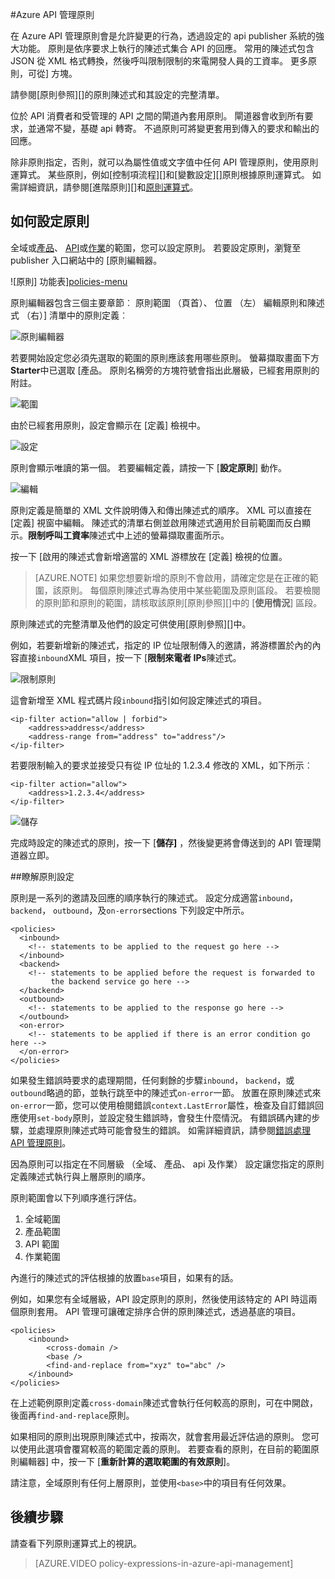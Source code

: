 <properties 
    pageTitle="Azure API 管理原則 |Microsoft Azure" 
    description="瞭解如何建立、 編輯及設定 API 管理原則。" 
    services="api-management" 
    documentationCenter="" 
    authors="steved0x" 
    manager="erikre" 
    editor=""/>

<tags 
    ms.service="api-management" 
    ms.workload="mobile" 
    ms.tgt_pltfrm="na" 
    ms.devlang="na" 
    ms.topic="article" 
    ms.date="10/25/2016" 
    ms.author="sdanie"/>


#<a name="policies-in-azure-api-management"></a>Azure API 管理原則

在 Azure API 管理原則會是允許變更的行為，透過設定的 api publisher 系統的強大功能。 原則是依序要求上執行的陳述式集合 API 的回應。 常用的陳述式包含 JSON 從 XML 格式轉換，然後呼叫限制限制的來電開發人員的工資率。 更多原則，可從] 方塊。

請參閱[原則參照][]的原則陳述式和其設定的完整清單。

位於 API 消費者和受管理的 API 之間的閘道內套用原則。 閘道器會收到所有要求，並通常不變，基礎 api 轉寄。 不過原則可將變更套用到傳入的要求和輸出的回應。

除非原則指定，否則，就可以為屬性值或文字值中任何 API 管理原則，使用原則運算式。 某些原則，例如[控制項流程][]和[變數設定][]原則根據原則運算式。 如需詳細資訊，請參閱[進階原則][]和[原則運算式][]。

## <a name="scopes"></a>如何設定原則
全域或[產品][]、 [API][]或[作業][]的範圍，您可以設定原則。 若要設定原則，瀏覽至 publisher 入口網站中的 [原則編輯器。

![原則] 功能表][policies-menu]

原則編輯器包含三個主要章節︰ 原則範圍 （頁首）、 位置 （左） 編輯原則和陳述式 （右）] 清單中的原則定義︰

![原則編輯器][policies-editor]

若要開始設定您必須先選取的範圍的原則應該套用哪些原則。 螢幕擷取畫面下方**Starter**中已選取 [產品。 原則名稱旁的方塊符號會指出此層級，已經套用原則的附註。

![範圍][policies-scope]

由於已經套用原則，設定會顯示在 [定義] 檢視中。

![設定][policies-configure]

原則會顯示唯讀的第一個。 若要編輯定義，請按一下 [**設定原則**] 動作。

![編輯][policies-edit]

原則定義是簡單的 XML 文件說明傳入和傳出陳述式的順序。 XML 可以直接在 [定義] 視窗中編輯。 陳述式的清單右側並啟用陳述式適用於目前範圍而反白顯示。**限制呼叫工資率**陳述式中上述的螢幕擷取畫面所示。

按一下 [啟用的陳述式會新增適當的 XML 游標放在 [定義] 檢視的位置。 

>[AZURE.NOTE] 如果您想要新增的原則不會啟用，請確定您是在正確的範圍，該原則。 每個原則陳述式專為使用中某些範圍及原則區段。 若要檢閱的原則節和原則的範圍，請核取該原則[原則參照][]中的 [**使用情況**] 區段。

原則陳述式的完整清單及他們的設定可供使用[原則參照][]中。

例如，若要新增新的陳述式，指定的 IP 位址限制傳入的邀請，將游標置於內的內容直接`inbound`XML 項目，按一下 [**限制來電者 IPs**陳述式。

![限制原則][policies-restrict]

這會新增至 XML 程式碼片段`inbound`指引如何設定陳述式的項目。

    <ip-filter action="allow | forbid">
        <address>address</address>
        <address-range from="address" to="address"/>
    </ip-filter>

若要限制輸入的要求並接受只有從 IP 位址的 1.2.3.4 修改的 XML，如下所示︰

    <ip-filter action="allow">
        <address>1.2.3.4</address>
    </ip-filter>

![儲存][policies-save]

完成時設定的陳述式的原則，按一下 [**儲存]** ，然後變更將會傳送到的 API 管理閘道器立即。

##<a name="sections"></a>瞭解原則設定

原則是一系列的邀請及回應的順序執行的陳述式。 設定分成適當`inbound`， `backend`， `outbound`，及`on-error`sections 下列設定中所示。

    <policies>
      <inbound>
        <!-- statements to be applied to the request go here -->
      </inbound>
      <backend>
        <!-- statements to be applied before the request is forwarded to 
             the backend service go here -->
      </backend>
      <outbound>
        <!-- statements to be applied to the response go here -->
      </outbound>
      <on-error>
        <!-- statements to be applied if there is an error condition go here -->
      </on-error>
    </policies> 

如果發生錯誤時要求的處理期間，任何剩餘的步驟`inbound`， `backend`，或`outbound`略過的節，並執行跳至中的陳述式`on-error`一節。 放置在原則陳述式來`on-error`一節，您可以使用檢閱錯誤`context.LastError`屬性，檢查及自訂錯誤回應使用`set-body`原則，並設定發生錯誤時，會發生什麼情況。 有錯誤碼內建的步驟，並處理原則陳述式時可能會發生的錯誤。 如需詳細資訊，請參閱[錯誤處理 API 管理原則](https://msdn.microsoft.com/library/azure/mt629506.aspx)。

因為原則可以指定在不同層級 （全域、 產品、 api 及作業） 設定讓您指定的原則定義陳述式執行與上層原則的順序。 

原則範圍會以下列順序進行評估。

1. 全域範圍
2. 產品範圍
3. API 範圍
4. 作業範圍

內進行的陳述式的評估根據的放置`base`項目，如果有的話。

例如，如果您有全域層級，API 設定原則的原則，然後使用該特定的 API 時這兩個原則套用。 API 管理可讓確定排序合併的原則陳述式，透過基底的項目。 

    <policies>
        <inbound>
            <cross-domain />
            <base />
            <find-and-replace from="xyz" to="abc" />
        </inbound>
    </policies>

在上述範例原則定義`cross-domain`陳述式會執行任何較高的原則，可在中開啟，後面再`find-and-replace`原則。

如果相同的原則出現原則陳述式中，按兩次，就會套用最近評估過的原則。 您可以使用此選項會覆寫較高的範圍定義的原則。 若要查看的原則，在目前的範圍原則編輯器] 中，按一下 [**重新計算的選取範圍的有效原則**]。

請注意，全域原則有任何上層原則，並使用`<base>`中的項目有任何效果。 

## <a name="next-steps"></a>後續步驟

請查看下列原則運算式上的視訊。

> [AZURE.VIDEO policy-expressions-in-azure-api-management]

[原則參考]: api-management-policy-reference.md
[產品]: api-management-howto-add-products.md
[API]: api-management-howto-add-products.md#add-apis 
[作業]: api-management-howto-add-operations.md

[進階的原則]: https://msdn.microsoft.com/library/azure/dn894085.aspx
[控制流程]: https://msdn.microsoft.com/library/azure/dn894085.aspx#choose
[設定變數]: https://msdn.microsoft.com/library/azure/dn894085.aspx#set_variable
[原則運算式]: https://msdn.microsoft.com/library/azure/dn910913.aspx

[policies-menu]: ./media/api-management-howto-policies/api-management-policies-menu.png
[policies-editor]: ./media/api-management-howto-policies/api-management-policies-editor.png
[policies-scope]: ./media/api-management-howto-policies/api-management-policies-scope.png
[policies-configure]: ./media/api-management-howto-policies/api-management-policies-configure.png
[policies-edit]: ./media/api-management-howto-policies/api-management-policies-edit.png
[policies-restrict]: ./media/api-management-howto-policies/api-management-policies-restrict.png
[policies-save]: ./media/api-management-howto-policies/api-management-policies-save.png
